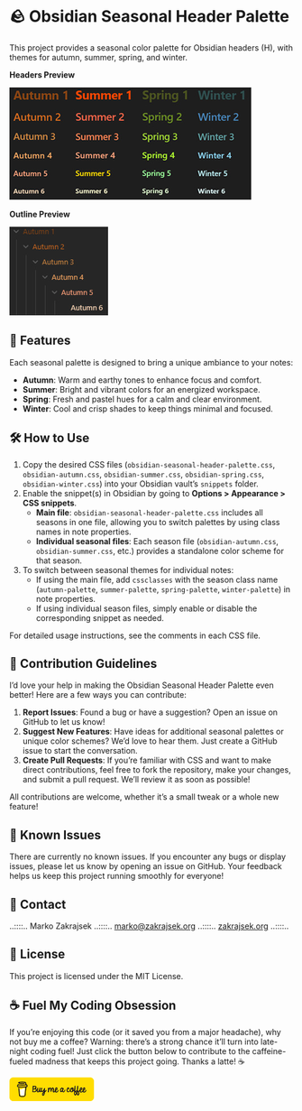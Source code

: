 # 🪨 Obsidian Seasonal Header Palette

This project provides a seasonal color palette for Obsidian headers (H), with themes for autumn, summer, spring, and winter.

**Headers Preview**

![Obsidian Seasonal Header Palette](obsidian-seasonal-header-palette.jpg "Obsidian Seasonal Header Palette")

**Outline Preview**

![Obsidian Seasonal Outline Palette](obsidian-seasonal-outline-palette.jpg "Obsidian Seasonal Outline Palette")

## 🌈 Features
Each seasonal palette is designed to bring a unique ambiance to your notes:

- **Autumn**: Warm and earthy tones to enhance focus and comfort.
- **Summer**: Bright and vibrant colors for an energized workspace.
- **Spring**: Fresh and pastel hues for a calm and clear environment.
- **Winter**: Cool and crisp shades to keep things minimal and focused.

## 🛠️ How to Use

1. Copy the desired CSS files (`obsidian-seasonal-header-palette.css`, `obsidian-autumn.css`, `obsidian-summer.css`, `obsidian-spring.css`, `obsidian-winter.css`) into your Obsidian vault’s `snippets` folder.
2. Enable the snippet(s) in Obsidian by going to **Options > Appearance > CSS snippets**.
   - **Main file**: `obsidian-seasonal-header-palette.css` includes all seasons in one file, allowing you to switch palettes by using class names in note properties.
   - **Individual seasonal files**: Each season file (`obsidian-autumn.css`, `obsidian-summer.css`, etc.) provides a standalone color scheme for that season.
3. To switch between seasonal themes for individual notes:
   - If using the main file, add `cssclasses` with the season class name (`autumn-palette`, `summer-palette`, `spring-palette`, `winter-palette`) in note properties.
   - If using individual season files, simply enable or disable the corresponding snippet as needed.

For detailed usage instructions, see the comments in each CSS file.

## 🤝 Contribution Guidelines
I’d love your help in making the Obsidian Seasonal Header Palette even better! Here are a few ways you can contribute:

1. **Report Issues**: Found a bug or have a suggestion? Open an issue on GitHub to let us know!
2. **Suggest New Features**: Have ideas for additional seasonal palettes or unique color schemes? We’d love to hear them. Just create a GitHub issue to start the conversation.
3. **Create Pull Requests**: If you’re familiar with CSS and want to make direct contributions, feel free to fork the repository, make your changes, and submit a pull request. We’ll review it as soon as possible!

All contributions are welcome, whether it’s a small tweak or a whole new feature!

## 🐞 Known Issues
There are currently no known issues. If you encounter any bugs or display issues, please let us know by opening an issue on GitHub. Your feedback helps us keep this project running smoothly for everyone!

## 🪪 Contact

..::::.. Marko Zakrajsek ..::::.. marko@zakrajsek.org ..::::.. [zakrajsek.org](https://zakrajsek.org/) ..::::..

## 📜 License

This project is licensed under the MIT License.

## ☕️ Fuel My Coding Obsession

If you’re enjoying this code (or it saved you from a major headache), why not buy me a coffee? Warning: there’s a strong chance it’ll turn into late-night coding fuel! Just click the button below to contribute to the caffeine-fueled madness that keeps this project going. Thanks a latte! ☕️

[![Buy me a coffee](bmc_yellow-button.png "Buy me a coffee")](https://buymeacoffee.com/dicaver)

